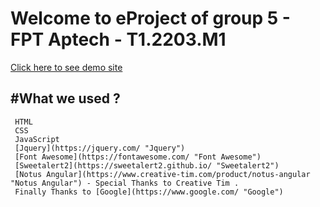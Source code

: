 # Welcome to eProject of group 5 - FPT Aptech - T1.2203.M1

[Click here to see demo site](https://naht911.github.io/ptoject2/ "Click here to see demo site")

## #What we used ?
	 HTML
	 CSS
	 JavaScript
	 [Jquery](https://jquery.com/ "Jquery")
	 [Font Awesome](https://fontawesome.com/ "Font Awesome")
	 [Sweetalert2](https://sweetalert2.github.io/ "Sweetalert2")
	 [Notus Angular](https://www.creative-tim.com/product/notus-angular "Notus Angular") - Special Thanks to Creative Tim .
	 Finally Thanks to [Google](https://www.google.com/ "Google")



